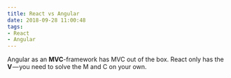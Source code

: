 ```yaml
---
title: React vs Angular
date: 2018-09-28 11:00:48
tags: 
- React
- Angular
---
```


Angular as an **MVC**-framework has MVC out of the box. React only has the **V** — you need to solve the M and C on your own.